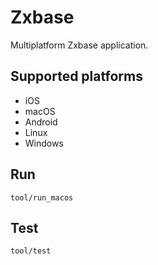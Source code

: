 # Zxbase

Multiplatform Zxbase application.

## Supported platforms

  - iOS
  - macOS
  - Android
  - Linux
  - Windows

## Run

```shell
tool/run_macos
```

## Test

```shell
tool/test
```
